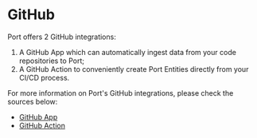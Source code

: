 # GitHub

Port offers 2 GitHub integrations:

1. A GitHub App which can automatically ingest data from your code repositories to Port;
2. A GitHub Action to conveniently create Port Entities directly from your CI/CD process.

For more information on Port's GitHub integrations, please check the sources below:

- [GitHub App](./app/)
- [GitHub Action](./github-action.md)
